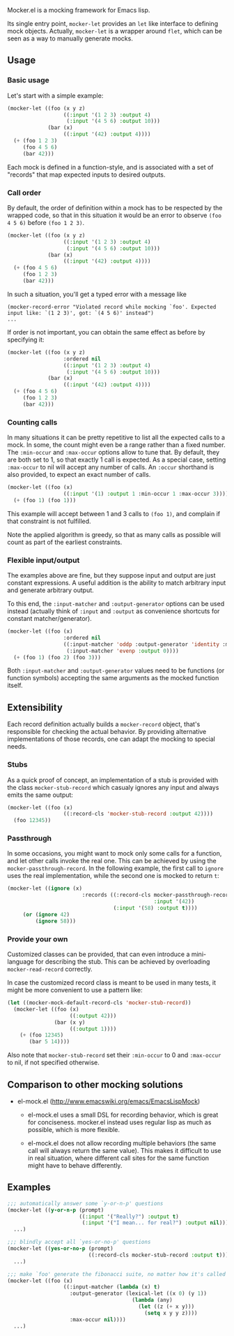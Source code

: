 Mocker.el is a mocking framework for Emacs lisp.

Its single entry point, `mocker-let` provides an `let` like interface to
defining mock objects. Actually, `mocker-let` is a wrapper around `flet`, which
can be seen as a way to manually generate mocks.

## Usage

### Basic usage

Let's start with a simple example:

```lisp
(mocker-let ((foo (x y z)
                  ((:input '(1 2 3) :output 4)
                   (:input '(4 5 6) :output 10)))
             (bar (x)
                  ((:input '(42) :output 4))))
  (+ (foo 1 2 3)
     (foo 4 5 6)
     (bar 42)))
```

Each mock is defined in a function-style, and is associated with a set of
"records" that map expected inputs to desired outputs.

### Call order

By default, the order of definition within a mock has to be respected by the
wrapped code, so that in this situation it would be an error to observe `(foo
4 5 6)` before `(foo 1 2 3)`.

```lisp
(mocker-let ((foo (x y z)
                  ((:input '(1 2 3) :output 4)
                   (:input '(4 5 6) :output 10)))
             (bar (x)
                  ((:input '(42) :output 4))))
  (+ (foo 4 5 6)
     (foo 1 2 3)
     (bar 42)))
```

In such a situation, you'll get a typed error with a message like
```
(mocker-record-error "Violated record while mocking `foo'. Expected input like: `(1 2 3)', got: `(4 5 6)' instead")
...
```

If order is not important, you can obtain the same effect as before by
specifying it:

```lisp
(mocker-let ((foo (x y z)
                  :ordered nil
                  ((:input '(1 2 3) :output 4)
                   (:input '(4 5 6) :output 10)))
             (bar (x)
                  ((:input '(42) :output 4))))
  (+ (foo 4 5 6)
     (foo 1 2 3)
     (bar 42)))
```

### Counting calls

In many situations it can be pretty repetitive to list all the expected calls
to a mock. In some, the count might even be a range rather than a fixed number.
The `:min-occur` and `:max-occur` options allow to tune that. By default, they
are both set to 1, so that exactly 1 call is expected. As a special case,
setting `:max-occur` to nil will accept any number of calls.
An `:occur` shorthand is also provided, to expect an exact number of calls.

```lisp
(mocker-let ((foo (x)
                  ((:input '(1) :output 1 :min-occur 1 :max-occur 3))))
  (+ (foo 1) (foo 1)))
```

This example will accept between 1 and 3 calls to `(foo 1)`, and complain if
that constraint is not fulfilled.

Note the applied algorithm is greedy, so that as many calls as possible will
count as part of the earliest constraints.

### Flexible input/output

The examples above are fine, but they suppose input and output are just
constant expressions. A useful addition is the ability to match arbitrary input
and generate arbitrary output.

To this end, the `:input-matcher` and `:output-generator` options can be used
instead (actually think of `:input` and `:output` as convenience shortcuts for
constant matcher/generator).

```lisp
(mocker-let ((foo (x)
                  :ordered nil
                  ((:input-matcher 'oddp :output-generator 'identity :max-occur 2)
                   (:input-matcher 'evenp :output 0))))
  (+ (foo 1) (foo 2) (foo 3)))
```

Both `:input-matcher` and `:output-generator` values need to be functions (or
function symbols) accepting the same arguments as the mocked function itself.

## Extensibility

Each record definition actually builds a `mocker-record` object, that's
responsible for checking the actual behavior. By providing alternative
implementations of those records, one can adapt the mocking to special needs.

### Stubs

As a quick proof of concept, an implementation of a stub is provided with the
class `mocker-stub-record` which casualy ignores any input and always emits the
same output:

```lisp
(mocker-let ((foo (x)
                  ((:record-cls 'mocker-stub-record :output 42))))
  (foo 12345))
```

### Passthrough

In some occasions, you might want to mock only some calls for a function, and
let other calls invoke the real one. This can be achieved by using the
`mocker-passthrough-record`. In the following example, the first call to
`ignore` uses the real implementation, while the second one is mocked to return
`t`:

```lisp
(mocker-let ((ignore (x)
                        :records ((:record-cls mocker-passthrough-record
                                               :input '(42))
                                  (:input '(58) :output t))))
     (or (ignore 42)
         (ignore 58)))
```

### Provide your own

Customized classes can be provided, that can even introduce a mini-language for
describing the stub. This can be achieved by overloading
`mocker-read-record` correctly.

In case the customized record class is meant to be used in many tests, it might
be more convenient to use a pattern like:

```lisp
(let ((mocker-mock-default-record-cls 'mocker-stub-record))
  (mocker-let ((foo (x)
                    ((:output 42)))
               (bar (x y)
                    ((:output 1))))
    (+ (foo 12345)
       (bar 5 14))))
```

Also note that `mocker-stub-record` set their `:min-occur` to 0 and
`:max-occur` to nil, if not specified otherwise.

## Comparison to other mocking solutions

* el-mock.el (http://www.emacswiki.org/emacs/EmacsLispMock)

  * el-mock.el uses a small DSL for recording behavior, which is great for
    conciseness. mocker.el instead uses regular lisp as much as possible, which
    is more flexible.

  * el-mock.el does not allow recording multiple behaviors (the same call will
    always return the same value). This makes it difficult to use in real
    situation, where different call sites for the same function might have to
    behave differently.

## Examples

```lisp
;;; automatically answer some `y-or-n-p' questions
(mocker-let ((y-or-n-p (prompt)
                       ((:input '("Really?") :output t)
                        (:input '("I mean... for real?") :output nil))))
  ...)
```

```lisp
;;; blindly accept all `yes-or-no-p' questions
(mocker-let ((yes-or-no-p (prompt)
                          ((:record-cls mocker-stub-record :output t))))
  ...)
```

```lisp
;;; make `foo' generate the fibonacci suite, no matter how it's called
(mocker-let ((foo (x)
                  ((:input-matcher (lambda (x) t)
                    :output-generator (lexical-let ((x 0) (y 1))
                                        (lambda (any)
                                          (let ((z (+ x y)))
                                            (setq x y y z))))
                    :max-occur nil))))
  ...)
```
